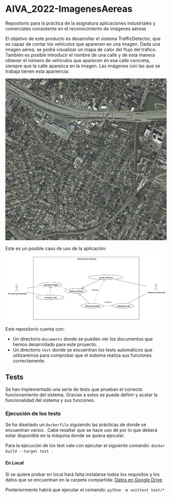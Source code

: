 # AIVA_2022-ImagenesAereas
Repositorio para la práctica de la asignatura aplicaciones industriales y comerciales consistente en el reconocimiento de imágenes aéreas

El objetivo de este producto es desarrollar el sistema TrafficDetector, que es capaz de contar los vehículos que aparecen en una imagen. Dada una imagen aérea, se podrá visualizar un mapa de calor del flujo del tráfico.
También es posible introducir el nombre de una calle y de esta manera obtener el número de vehículos que aparecen en esa calle concreta, siempre que la calle aparezca en la imagen.
Las imágenes con las que se trabaja tienen esta apariencia:

<p>
  <img src="./images/austin1.jpg" alt=""> </p>

Este es un posible caso de uso de la aplicación:

<p>
  <img src="./images/UseCaseDiagram3.svg" alt=""> </p>

Este repositorio cuenta con:
* Un directorio ```documents``` donde se pueden ver los documentos que hemos desarrollado para este proyecto.
* Un directorio ```test``` donde se encuentran los tests automáticos que utilizaremos para comprobar que el sistema realiza sus funciones correctamente.


## Tests
Se han implementado una serie de tests que prueban el correcto funcionamiento del sistema. 
Gracias a estos se puede definir y acotar la funcionalidad del sistema y sus funciones.

### Ejecución de los tests
Se ha diseñado un `Dockerfile` siguiendo las prácticas de <infrastructure-as-code> donde se encuentran
varios <stages>. Cabe resaltar que se hace uso de <BuildKit> por lo que deberá estar disponible en
la máquina donde se quiera ejecutar. 

Para la ejecución de los test vale con ejecutar el siguiente comando:
`docker build --target test .`

#### En Local
Si se quiere probar en local hará falta instalarse todos los requisitos y los datos que se encuentran
en la carpeta compartida:
[Datos en Google Drive](https://drive.google.com/drive/folders/1Ey2Gqbc6ZLqrLN8X1DMXFGKI48vYWFrJ?usp=sharing)

Posteriormente habrá que ejecutar el comando:
`python -m unittest test/*`
